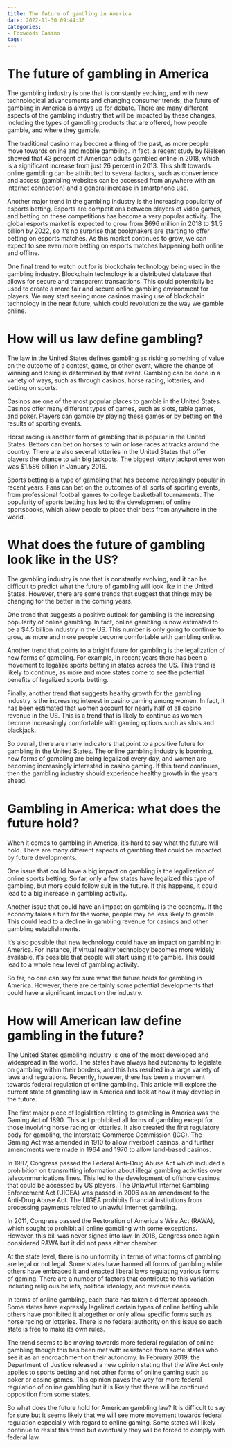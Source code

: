 ```yaml
---
title: The future of gambling in America
date: 2022-11-30 09:44:36
categories:
- Foxwoods Casino
tags:
---
```



#  The future of gambling in America

The gambling industry is one that is constantly evolving, and with new technological advancements and changing consumer trends, the future of gambling in America is always up for debate. There are many different aspects of the gambling industry that will be impacted by these changes, including the types of gambling products that are offered, how people gamble, and where they gamble.

The traditional casino may become a thing of the past, as more people move towards online and mobile gambling. In fact, a recent study by Nielsen showed that 43 percent of American adults gambled online in 2018, which is a significant increase from just 26 percent in 2013. This shift towards online gambling can be attributed to several factors, such as convenience and access (gambling websites can be accessed from anywhere with an internet connection) and a general increase in smartphone use.

Another major trend in the gambling industry is the increasing popularity of esports betting. Esports are competitions between players of video games, and betting on these competitions has become a very popular activity. The global esports market is expected to grow from $696 million in 2018 to $1.5 billion by 2022, so it’s no surprise that bookmakers are starting to offer betting on esports matches. As this market continues to grow, we can expect to see even more betting on esports matches happening both online and offline.

One final trend to watch out for is blockchain technology being used in the gambling industry. Blockchain technology is a distributed database that allows for secure and transparent transactions. This could potentially be used to create a more fair and secure online gambling environment for players. We may start seeing more casinos making use of blockchain technology in the near future, which could revolutionize the way we gamble online.

#  How will us law define gambling?

The law in the United States defines gambling as risking something of value on the outcome of a contest, game, or other event, where the chance of winning and losing is determined by that event. Gambling can be done in a variety of ways, such as through casinos, horse racing, lotteries, and betting on sports.

Casinos are one of the most popular places to gamble in the United States. Casinos offer many different types of games, such as slots, table games, and poker. Players can gamble by playing these games or by betting on the results of sporting events.

Horse racing is another form of gambling that is popular in the United States. Bettors can bet on horses to win or lose races at tracks around the country. There are also several lotteries in the United States that offer players the chance to win big jackpots. The biggest lottery jackpot ever won was $1.586 billion in January 2016.

Sports betting is a type of gambling that has become increasingly popular in recent years. Fans can bet on the outcomes of all sorts of sporting events, from professional football games to college basketball tournaments. The popularity of sports betting has led to the development of online sportsbooks, which allow people to place their bets from anywhere in the world.

#  What does the future of gambling look like in the US?

The gambling industry is one that is constantly evolving, and it can be difficult to predict what the future of gambling will look like in the United States. However, there are some trends that suggest that things may be changing for the better in the coming years.

One trend that suggests a positive outlook for gambling is the increasing popularity of online gambling. In fact, online gambling is now estimated to be a $4.5 billion industry in the US. This number is only going to continue to grow, as more and more people become comfortable with gambling online.

Another trend that points to a bright future for gambling is the legalization of new forms of gambling. For example, in recent years there has been a movement to legalize sports betting in states across the US. This trend is likely to continue, as more and more states come to see the potential benefits of legalized sports betting.

Finally, another trend that suggests healthy growth for the gambling industry is the increasing interest in casino gaming among women. In fact, it has been estimated that women account for nearly half of all casino revenue in the US. This is a trend that is likely to continue as women become increasingly comfortable with gaming options such as slots and blackjack.

So overall, there are many indicators that point to a positive future for gambling in the United States. The online gambling industry is booming, new forms of gambling are being legalized every day, and women are becoming increasingly interested in casino gaming. If this trend continues, then the gambling industry should experience healthy growth in the years ahead.

#  Gambling in America: what does the future hold?

When it comes to gambling in America, it’s hard to say what the future will hold. There are many different aspects of gambling that could be impacted by future developments.

One issue that could have a big impact on gambling is the legalization of online sports betting. So far, only a few states have legalized this type of gambling, but more could follow suit in the future. If this happens, it could lead to a big increase in gambling activity.

Another issue that could have an impact on gambling is the economy. If the economy takes a turn for the worse, people may be less likely to gamble. This could lead to a decline in gambling revenue for casinos and other gambling establishments.

It’s also possible that new technology could have an impact on gambling in America. For instance, if virtual reality technology becomes more widely available, it’s possible that people will start using it to gamble. This could lead to a whole new level of gambling activity.

So far, no one can say for sure what the future holds for gambling in America. However, there are certainly some potential developments that could have a significant impact on the industry.

#  How will American law define gambling in the future?

The United States gambling industry is one of the most developed and widespread in the world. The states have always had autonomy to legislate on gambling within their borders, and this has resulted in a large variety of laws and regulations. Recently, however, there has been a movement towards federal regulation of online gambling. This article will explore the current state of gambling law in America and look at how it may develop in the future.

The first major piece of legislation relating to gambling in America was the Gaming Act of 1890. This act prohibited all forms of gambling except for those involving horse racing or lotteries. It also created the first regulatory body for gambling, the Interstate Commerce Commission (ICC). The Gaming Act was amended in 1910 to allow riverboat casinos, and further amendments were made in 1964 and 1970 to allow land-based casinos.

In 1987, Congress passed the Federal Anti-Drug Abuse Act which included a prohibition on transmitting information about illegal gambling activities over telecommunications lines. This led to the development of offshore casinos that could be accessed by US players. The Unlawful Internet Gambling Enforcement Act (UIGEA) was passed in 2006 as an amendment to the Anti-Drug Abuse Act. The UIGEA prohibits financial institutions from processing payments related to unlawful internet gambling.

In 2011, Congress passed the Restoration of America's Wire Act (RAWA), which sought to prohibit all online gambling with some exceptions. However, this bill was never signed into law. In 2018, Congress once again considered RAWA but it did not pass either chamber.

At the state level, there is no uniformity in terms of what forms of gambling are legal or not legal. Some states have banned all forms of gambling while others have embraced it and enacted liberal laws regulating various forms of gaming. There are a number of factors that contribute to this variation including religious beliefs, political ideology, and revenue needs.

In terms of online gambling, each state has taken a different approach. Some states have expressly legalized certain types of online betting while others have prohibited it altogether or only allow specific forms such as horse racing or lotteries. There is no federal authority on this issue so each state is free to make its own rules.

The trend seems to be moving towards more federal regulation of online gambling though this has been met with resistance from some states who see it as an encroachment on their autonomy. In February 2019, the Department of Justice released a new opinion stating that the Wire Act only applies to sports betting and not other forms of online gaming such as poker or casino games. This opinion paves the way for more federal regulation of online gambling but it is likely that there will be continued opposition from some states.

So what does the future hold for American gambling law? It is difficult to say for sure but it seems likely that we will see more movement towards federal regulation especially with regard to online gaming. Some states will likely continue to resist this trend but eventually they will be forced to comply with federal law.